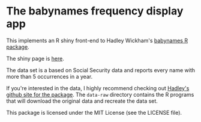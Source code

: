 <!--
---
title: "Babynames Shiny"
author: "Robert McDonald"
output: "markdown_github"
---
-->

# The babynames frequency display app



This implements an R shiny front-end to Hadley
Wickham's
[babynames R package](https://cran.r-project.org/web/packages/babynames/index.html). 

The shiny page is [here](https://rmcd1024.shinyapps.io/babynames_shiny).

The data set is a based on Social Security data and reports every name with
more than 5 occurrences in a year.

If you're interested in the data, I highly recommend checking out [Hadley's
github site for the package](http://github.com/hadley/babynames).  The
`data-raw` directory contains the R programs that will download the original
data and recreate the data set.

This package is licensed under the MIT License (see the LICENSE file).
